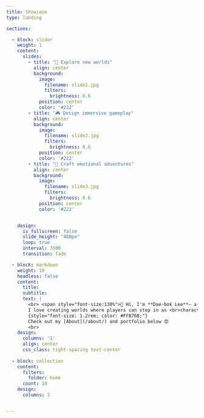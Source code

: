 ```yaml
---
title: Showcase
type: landing

sections:

  - block: slider
    weight: 1
    content:
      slides:
        - title: "🌌 Explore new worlds"
          align: center
          background:
            image:
              filename: slide1.jpg
              filters:
                brightness: 0.6
            position: center
            color: '#222'
        - title: "🎮 Design immersive gameplay"
          align: center
          background:
            image:
              filename: slide2.jpg
              filters:
                brightness: 0.6
            position: center
            color: '#222'
        - title: "🧭 Craft emotional adventures"
          align: center
          background:
            image:
              filename: slide3.jpg
              filters:
                brightness: 0.6
            position: center
            color: '#222' 


    design:
      is_fullscreen: false
      slide_height: "480px"
      loop: true
      interval: 3500
      transition: fade

  - block: markdown
    weight: 10
    headless: false
    content:
      title:
      subtitle:
      text: |
        <br> <span style="font-size:130%">👋 Hi, I'm **Dae-bok Lee**— a sophomore at Jeonbuk <br>National University, aspiring to become a game designer.  
        I love creating worlds where players can step in as <br>characters and explore their own stories.
        {style="font-size: 1.2rem; color: #FFB76B;"}
        Check out my [About](/about/) and portfolio below 😍
        <br>
    design:
      columns: '1'
      align: center
      css_class: tight-spacing text-center
      
  - block: collection
    content:
      filters:
        folder: home
      count: 10
    design:
      columns: 1


---
```

